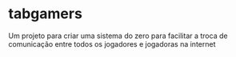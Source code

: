 # tabgamers
Um projeto para criar uma sistema do zero para facilitar a troca de comunicação entre todos os jogadores e jogadoras na internet
